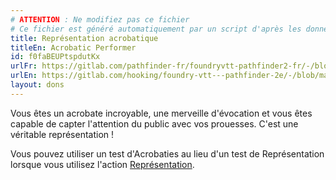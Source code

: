 ```yaml
---
# ATTENTION : Ne modifiez pas ce fichier
# Ce fichier est généré automatiquement par un script d'après les données du module Foundry VTT officiel et de sa traduction
title: Représentation acrobatique
titleEn: Acrobatic Performer
id: f0faBEUPtspdutKx
urlFr: https://gitlab.com/pathfinder-fr/foundryvtt-pathfinder2-fr/-/blob/master/data/feats/f0faBEUPtspdutKx.htm
urlEn: https://gitlab.com/hooking/foundry-vtt---pathfinder-2e/-/blob/master/packs/data/feats.db/acrobatic-performer.json
layout: dons
---
```

Vous êtes un acrobate incroyable, une merveille d'évocation et vous êtes capable de capter l'attention du public avec vos prouesses. C'est une véritable représentation !

Vous pouvez utiliser un test d'Acrobaties au lieu d'un test de Représentation lorsque vous utilisez l'action [Représentation](../actions/se-produire.md).
